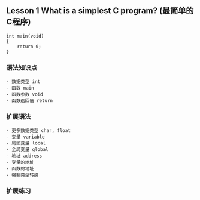 ## Lesson 1 What is a simplest C program? (最简单的C程序)
	int main(void)
	{
		return 0;
	}

### 语法知识点
	- 数据类型 int 
	- 函数 main 
	- 函数参数 void 
	- 函数返回值 return 

### 扩展语法
	- 更多数据类型 char, float 
	- 变量 variable
	- 局部变量 local
	- 全局变量 global
	- 地址 address
	- 变量的地址
	- 函数的地址
	- 强制类型转换

### 扩展练习